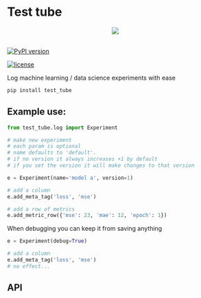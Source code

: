 # Test tube
<div style="text-align: center">
<img src="https://raw.githubusercontent.com/williamfalcon/test_tube/master/imgs/test_tube_logo.png">
</div>
<br>    

[![PyPI version](https://badge.fury.io/py/test_tube.svg)](https://badge.fury.io/py/test_tube)

[![license](https://img.shields.io/github/license/mashape/apistatus.svg?maxAge=2592000)](https://github.com/williamFalcon/test_tube/blob/master/LICENSE)


Log machine learning / data science experiments with ease

```bash
pip install test_tube
```   


## Example use:

```python
from test_tube.log import Experiment

# make new experiment
# each param is optional
# name defaults to 'default'.
# if no version it always increases +1 by default
# if you set the version it will make changes to that version

e = Experiment(name='model a', version=1)

# add a column
e.add_meta_tag('loss', 'mse')

# add a row of metrics
e.add_metric_row({'mse': 23, 'mae': 12, 'epoch': 1})

```
When debugging you can keep it from saving anything
```python
e = Experiment(debug=True)

# add a column
e.add_meta_tag('loss', 'mse')
# no effect...
```

## API
